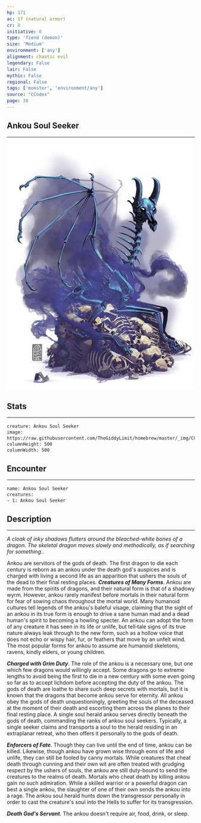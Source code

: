 ```yaml
---
hp: 171
ac: 17 (natural armor)
cr: 8
initiative: 0
type: 'fiend (demon)'    
size: 'Medium'
environment: ['any']
alignment: chaotic evil
legendary: False
lair: False
mythic: False
regional: False
tags: ['monster', 'environment/any']
source: "CCodex"
page: 38
---
```


## Ankou Soul Seeker
---

![|600](https://raw.githubusercontent.com/TheGiddyLimit/homebrew/master/_img/CCodex/ankousoulseeker.jpg)

## Stats
---

```statblock
creature: Ankou Soul Seeker
image: https://raw.githubusercontent.com/TheGiddyLimit/homebrew/master/_img/CCodex/ankousoulseeker_token.png
columnHeight: 500
columnWidth: 500
```

## Encounter
---

```encounter-table
name: Ankou Soul Seeker
creatures:
- 1: Ankou Soul Seeker
```

## Description
---
_A cloak of inky shadows flutters around the bleached-white bones of a dragon. The skeletal dragon moves slowly and methodically, as if searching for something.._

Ankou are servitors of the gods of death. The first dragon to die each century is reborn as an ankou under the death god's auspices and is charged with living a second life as an apparition that ushers the souls of the dead to their final resting places.
**_Creatures of Many Forms_**. Ankou are made from the spirits of dragons, and their natural form is that of a shadowy wyrm. However, ankou rarely manifest before mortals in their natural form for fear of sowing chaos throughout the mortal world. Many humanoid cultures tell legends of the ankou's baleful visage, claiming that the sight of an ankou in its true form is enough to drive a sane human mad and a dead human's spirit to becoming a howling specter. An ankou can adopt the form of any creature it has seen in its life or unlife, but tell‑tale signs of its true nature always leak through to the new form, such as a hollow voice that does not echo or wispy hair, fur, or feathers that move by an unfelt wind. The most popular forms for ankou to assume are humanoid skeletons, ravens, kindly elders, or young children.

**_Charged with Grim Duty_**. The role of the ankou is a necessary one, but one which few dragons would willingly accept. Some dragons go to extreme lengths to avoid being the first to die in a new century with some even going so far as to accept lichdom before accepting the duty of the ankou. The gods of death are loathe to share such deep secrets with mortals, but it is known that the dragons that become ankou serve for eternity. All ankou obey the gods of death unquestioningly, greeting the souls of the deceased at the moment of their death and escorting them across the planes to their final resting place. A single soul herald ankou serves directly beneath the gods of death, commanding the ranks of ankou soul seekers. Typically, a single seeker claims and transports a soul to the herald residing in an extraplanar retreat, who then offers it personally to the gods of death.

**_Enforcers of Fate_**. Though they can live until the end of time, ankou can be killed. Likewise, though ankou have grown wise through eons of life and unlife, they can still be fooled by canny mortals. While creatures that cheat death through cunning and their own wit are often treated with grudging respect by the ushers of souls, the ankou are still duty-bound to send the creatures to the realms of death. Mortals who cheat death by killing ankou gain no such admiration. While a skilled warrior or a powerful dragon can best a single ankou, the slaughter of one of their own sends the ankou into a rage. The ankou soul herald hunts down the transgressor personally in order to cast the creature's soul into the Hells to suffer for its transgression.

**_Death God's Servant_**. The ankou doesn't require air, food, drink, or sleep.






